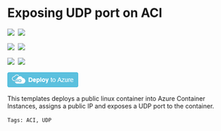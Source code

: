 # Exposing UDP port on ACI

<IMG SRC="https://azurequickstartsservice.blob.core.windows.net/badges/201-aci-udp/PublicLastTestDate.svg" />&nbsp;
<IMG SRC="https://azurequickstartsservice.blob.core.windows.net/badges/201-aci-udp/PublicDeployment.svg" />&nbsp;

<IMG SRC="https://azurequickstartsservice.blob.core.windows.net/badges/201-aci-udp/FairfaxLastTestDate.svg" />&nbsp;
<IMG SRC="https://azurequickstartsservice.blob.core.windows.net/badges/201-aci-udp/FairfaxDeployment.svg" />&nbsp;

<IMG SRC="https://azurequickstartsservice.blob.core.windows.net/badges/201-aci-udp/BestPracticeResult.svg" />&nbsp;
<IMG SRC="https://azurequickstartsservice.blob.core.windows.net/badges/201-aci-udp/CredScanResult.svg" />&nbsp;

<a href="https://portal.azure.com/#create/Microsoft.Template/uri/https://raw.githubusercontent.com/Azure/azure-quickstart-templates/201-aci-udp/azuredeploy.json" target="_blank">
<img src="https://raw.githubusercontent.com/Azure/azure-quickstart-templates/master/1-CONTRIBUTION-GUIDE/images/deploytoazure.png"/>
</a>

This templates deploys a public  linux container into Azure Container Instances, assigns a public IP and exposes a UDP port to the container.

`Tags: ACI, UDP`

